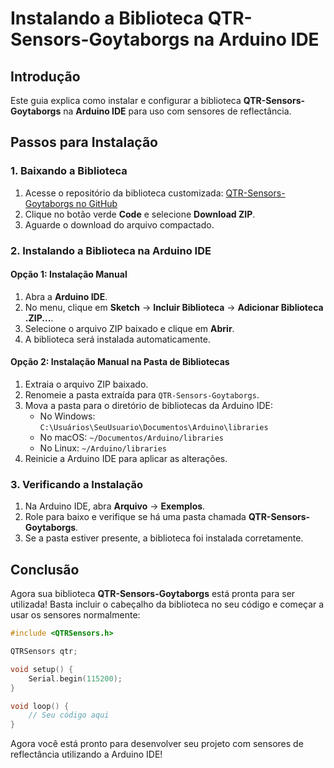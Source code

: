# Instalando a Biblioteca QTR-Sensors-Goytaborgs na Arduino IDE

## Introdução

Este guia explica como instalar e configurar a biblioteca **QTR-Sensors-Goytaborgs** na **Arduino IDE** para uso com sensores de reflectância.

## Passos para Instalação

### 1. Baixando a Biblioteca

1. Acesse o repositório da biblioteca customizada:
   [QTR-Sensors-Goytaborgs no GitHub](https://github.com/Goytaborgs/QTR-Sensors-Goytaborgs)
2. Clique no botão verde **Code** e selecione **Download ZIP**.
3. Aguarde o download do arquivo compactado.

### 2. Instalando a Biblioteca na Arduino IDE

#### Opção 1: Instalação Manual

1. Abra a **Arduino IDE**.
2. No menu, clique em **Sketch** -> **Incluir Biblioteca** -> **Adicionar Biblioteca .ZIP...**.
3. Selecione o arquivo ZIP baixado e clique em **Abrir**.
4. A biblioteca será instalada automaticamente.

#### Opção 2: Instalação Manual na Pasta de Bibliotecas

1. Extraia o arquivo ZIP baixado.
2. Renomeie a pasta extraída para `QTR-Sensors-Goytaborgs`.
3. Mova a pasta para o diretório de bibliotecas da Arduino IDE:
   - No Windows: `C:\Usuários\SeuUsuario\Documentos\Arduino\libraries`
   - No macOS: `~/Documentos/Arduino/libraries`
   - No Linux: `~/Arduino/libraries`
4. Reinicie a Arduino IDE para aplicar as alterações.

### 3. Verificando a Instalação

1. Na Arduino IDE, abra **Arquivo** -> **Exemplos**.
2. Role para baixo e verifique se há uma pasta chamada **QTR-Sensors-Goytaborgs**.
3. Se a pasta estiver presente, a biblioteca foi instalada corretamente.

## Conclusão

Agora sua biblioteca **QTR-Sensors-Goytaborgs** está pronta para ser utilizada! Basta incluir o cabeçalho da biblioteca no seu código e começar a usar os sensores normalmente:

```cpp
#include <QTRSensors.h>

QTRSensors qtr;

void setup() {
    Serial.begin(115200);
}

void loop() {
    // Seu código aqui
}
```

Agora você está pronto para desenvolver seu projeto com sensores de reflectância utilizando a Arduino IDE!
